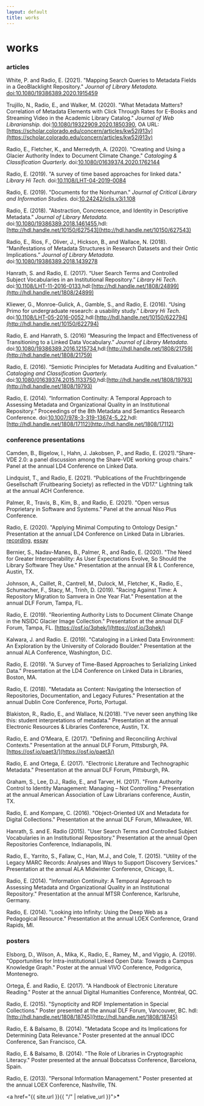 ```yaml
---
layout: default
title: works
---
```


# works

### articles

White, P. and Radio, E. (2021). "Mapping Search Queries to Metadata Fields in a GeoBlacklight Repository." _Journal of Library Metadata._ [doi:10.1080/19386389.2020.1915459](https://doi.org/10.1080/19386389.2020.1915459)

Trujillo, N., Radio, E., and Walker, M. (2020). "What Metadata Matters? Correlation of Metadata Elements with Click Through Rates for E-Books and Streaming Video in the Academic Library Catalog." _Journal of Web Librarianship._ doi:[10.1080/19322909.2020.1850390](https://doi.org/10.1080/19322909.2020.1850390), OA URL: [https://scholar.colorado.edu/concern/articles/kw52j913v](https://scholar.colorado.edu/concern/articles/kw52j913v)

Radio, E., Fletcher, K., and Merredyth, A. (2020). "Creating and Using a Glacier Authority Index to Document Climate Change." _Cataloging & Classification Quarterly._ doi:[10.1080/01639374.2020.1762144](https://doi.org/10.1080/01639374.2020.1762144)

Radio, E. (2019). "A survey of time based approaches for linked data." _Library Hi Tech._ doi:[10.1108/LHT-04-2019-0084](https://doi.org/10.1108/LHT-04-2019-0084)

Radio, E. (2019). "Documents for the Nonhuman." _Journal of Critical Library and Information Studies._ doi:[10.24242/jclis.v3i1.108 ](https://doi.org/10.24242/jclis.v3i1.108 )

Radio, E. (2018). "Abstraction, Concrescence, and Identity in Descriptive Metadata." _Journal of Library Metadata._ doi:[10.1080/19386389.2018.1461455](https://doi.org/10.1080/19386389.2018.1461455),hdl:[http://hdl.handle.net/10150/627543](http://hdl.handle.net/10150/627543)

Radio, E., Rios, F., Oliver, J., Hickson, B., and Wallace, N. (2018).  “Manifestations of Metadata Structures in Research Datasets and their Ontic Implications.” _Journal of Library Metadata._ doi:[10.1080/19386389.2018.1439278](https://doi.org/10.1080/19386389.2018.1439278)

Hanrath, S. and Radio, E. (2017). “User Search Terms and Controlled Subject Vocabularies in an Institutional Repository.” _Library Hi Tech._ doi:[10.1108/LHT-11-2016-0133](https://doi.org/10.1108/LHT-11-2016-0133),hdl:[http://hdl.handle.net/1808/24899](http://hdl.handle.net/1808/24899)

Kliewer, G., Monroe-Gulick, A., Gamble, S., and Radio, E. (2016). “Using Primo for undergraduate research: a usability study.” _Library Hi Tech._ doi:[10.1108/LHT-05-2016-0052](https://doi.org/10.1108/LHT-05-2016-0052),hdl:[http://hdl.handle.net/10150/622794](http://hdl.handle.net/10150/622794)

Radio, E. and Hanrath, S. (2016) “Measuring the Impact and Effectiveness of Transitioning to a Linked Data Vocabulary.” _Journal of Library Metadata._ doi:[10.1080/19386389.2016.1215734](https://doi.org/10.1080/19386389.2016.1215734),hdl:[http://hdl.handle.net/1808/21759](http://hdl.handle.net/1808/21759)

Radio, E. (2016). “Semiotic Principles for Metadata Auditing and Evaluation.” _Cataloging and Classification Quarterly._ doi:[10.1080/01639374.2015.1133750](https://doi.org/10.1080/01639374.2015.1133750),hdl:[http://hdl.handle.net/1808/19793](http://hdl.handle.net/1808/19793)

Radio, E. (2014). “Information Continuity: A Temporal Approach to Assessing Metadata and Organizational Quality in an Institutional Repository.” Proceedings of the 8th Metadata and Semantics Research Conference. doi:[10.1007/978-3-319-13674-5_22](https://doi.org/10.1007/978-3-319-13674-5_22),hdl:[http://hdl.handle.net/1808/17112](http://hdl.handle.net/1808/17112)


### conference presentations

Camden, B., Bigelow, I., Hahn, J. Jakobsen, P., and Radio, E. (2021).“Share-VDE 2.0: a panel discussion among the Share-VDE working group chairs.” Panel at the annual LD4 Conference on Linked Data.

Lindquist, T., and Radio, E. (2021). “Publications of the Fruchtbringende Gesellschaft (Fruitbearing Society) as reflected in the VD17.” Lightning talk at the annual ACH Conference.

Palmer, R., Travis, B., Kim, B., and Radio, E. (2021). "Open versus Proprietary in Software and Systems." Panel at the annual Niso Plus Conference.

Radio, E. (2020). "Applying Minimal Computing to Ontology Design." Presentation at the annual LD4 Conference on Linked Data in Libraries. [recording](https://t.co/TrO8yRWDek?amp=1), [essay](https://go-dh.github.io/mincomp/thoughts/2020/07/21/minimal-ontology/)

Bernier, S., Nadav-Manes, B., Palmer, R., and Radio, E. (2020). "The Need for Greater Interoperability: As User Expectations Evolve, So Should the Library Software They Use." Presentation at the annual ER & L Conference, Austin, TX.

Johnson, A., Caillet, R., Cantrell, M., Dulock, M., Fletcher, K., Radio, E., Schumacher, F., Stacy, M., Trinh, D. (2019). "Racing Against Time: A Repository Migration to Samvera in One Year Flat." Presentation at the annual DLF Forum, Tampa, FL.

Radio, E. (2019). "Reorienting Authority Lists to Document Climate Change in the NSIDC Glacier Image Collection." Presentation at the annual DLF Forum, Tampa, FL. [https://osf.io/3qhek/](https://osf.io/3qhek/)

Kalwara, J. and Radio. E. (2019). "Cataloging in a Linked Data Environment: An Exploration by the University of Colorado Boulder." Presentation at the annual ALA Conference, Washington, D.C.

Radio, E. (2019). "A Survey of Time-Based Approaches to Serializing Linked Data." Presentation at the LD4 Conference on Linked Data in Libraries, Boston, MA.

Radio, E. (2018). "Metadata as Content: Navigating the Intersection of Repositories, Documentation, and Legacy Futures." Presentation at the annual Dublin Core Conference, Porto, Portugal.

Blakiston, R.,  Radio, E., and Wallace, N.(2018). "I’ve never seen anything like this: student interpretations of metadata." Presentation at the annual Electronic Resources & Libraries Conference, Austin, TX.

Radio, E. and O’Meara, E. (2017). "Defining and Reconciling Archival Contexts." Presentation at the annual DLF Forum, Pittsburgh, PA. [https://osf.io/paet3/](https://osf.io/paet3/)

Radio, E. and Ortega, É. (2017). "Electronic Literature and Technographic Metadata." Presentation at the annual DLF Forum, Pittsburgh, PA.

Graham, S., Lee, D.J., Radio, E., and Tarver, H. (2017). "From Authority Control to Identity Management: Managing – Not Controlling." Presentation at the annual American Association of Law Librarians conference, Austin, TX.

Radio, E. and Kompare, C. (2016). "Object-Oriented UX and Metadata for Digital Collections." Presentation at the annual DLF Forum, Milwaukee, WI.

Hanrath, S. and E. Radio (2015). "User Search Terms and Controlled Subject Vocabularies in an Institutional Repository." Presentation at the annual Open Repositories Conference, Indianapolis, IN.

Radio, E., Yarrito, S., Fallaw, C., Han, M.J., and Cole, T. (2015). "Utility of the Legacy MARC Records: Analyses and Ways to Support Discovery Services." Presentation at the annual ALA Midwinter Conference, Chicago, IL.

Radio, E. (2014). "Information Continuity: A Temporal Approach to Assessing Metadata and Organizational Quality in an Institutional Repository." Presentation at the annual MTSR Conference, Karlsruhe, Germany.

Radio, E. (2014). "Looking into Infinity: Using the Deep Web as a Pedagogical Resource." Presentation at the annual LOEX Conference, Grand Rapids, MI.



### posters

Elsborg, D., Wilson, A., Mika, K., Radio, E., Ramey, M., and Viggio, A. (2019). "Opportunities for Intra-institutional Linked Open Data: Towards a Campus Knowledge Graph." Poster at the annual VIVO Conference, Podgorica, Montenegro.

Ortega, É. and Radio, E. (2017). "A Handbook of Electronic Literature Reading." Poster at the annual Digital Humanities Conference, Montréal, QC.

Radio, E. (2015). "Synopticity and RDF Implementation in Special Collections." Poster presented at the annual DLF Forum, Vancouver, BC. hdl:[http://hdl.handle.net/1808/18745](http://hdl.handle.net/1808/18745)

Radio, E. & Balsamo, B. (2014). "Metadata Scope and its Implications for Determining Data Relevance." Poster presented at the annual IDCC Conference, San Francisco, CA.

Radio, E. & Balsamo, B. (2014). "The Role of Libraries in Cryptographic Literacy." Poster presented at the annual Bobcatsss Conference, Barcelona, Spain.

Radio, E. (2013). "Personal Information Management." Poster presented at the annual LOEX Conference, Nashville, TN.

<a href="{{ site.url }}{{ "/" | relative_url }}"><b>*</b></a>
